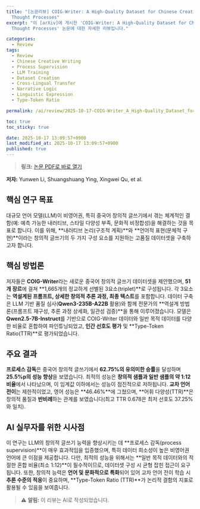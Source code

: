 ```yaml
---
title: "[논문리뷰] COIG-Writer: A High-Quality Dataset for Chinese Creative Writing with
  Thought Processes"
excerpt: "이 [arXiv]에 게시한 'COIG-Writer: A High-Quality Dataset for Chinese Creative Writing with
  Thought Processes' 논문에 대한 자세한 리뷰입니다."

categories:
  - Review
tags:
  - Review
  - Chinese Creative Writing
  - Process Supervision
  - LLM Training
  - Dataset Creation
  - Cross-Lingual Transfer
  - Narrative Logic
  - Linguistic Expression
  - Type-Token Ratio

permalink: /ai/review/2025-10-17-COIG-Writer_A_High-Quality_Dataset_for_Chinese_Creative_Writing_with_Thought_Processes/

toc: true
toc_sticky: true

date: 2025-10-17 13:09:57+0900
last_modified_at: 2025-10-17 13:09:57+0900
published: true
---
```

> **링크:** [논문 PDF로 바로 열기](https://arxiv.org/abs/2510.14763)

**저자:** Yunwen Li, Shuangshuang Ying, Xingwei Qu, et al.



## 핵심 연구 목표
대규모 언어 모델(LLM)이 비영어권, 특히 중국어 창의적 글쓰기에서 겪는 체계적인 결함(예: 예측 가능한 내러티브, 스타일 다양성 부족, 문화적 비정합성)을 해결하는 것을 목표로 합니다. 이를 위해, **내러티브 논리(구조적 계획)**와 **언어적 표현(문체적 구현)**이라는 창의적 글쓰기의 두 가지 구성 요소를 지원하는 고품질 데이터셋을 구축하고자 합니다.

## 핵심 방법론
저자들은 **COIG-Writer**라는 새로운 중국어 창의적 글쓰기 데이터셋을 제안했으며, **51개 장르**에 걸쳐 **1,665개의 정교하게 선별된 3요소(triplet)**로 구성됩니다. 각 3요소는 **역설계된 프롬프트, 상세한 창의적 추론 과정, 최종 텍스트**를 포함합니다. 데이터 구축은 LLM 기반 품질 심사(**Qwen3-235B-A22B** 활용)와 함께 전문가의 **역설계 방법론(프롬프트 재구성, 추론 과정 상세화, 일관성 검증)**을 통해 이루어졌습니다. 모델은 **Qwen2.5-7B-Instruct**를 기반으로 COIG-Writer 데이터와 일반 목적 데이터를 다양한 비율로 혼합하여 파인튜닝되었고, **인간 선호도 평가** 및 **Type-Token Ratio(TTR)**로 평가되었습니다.

## 주요 결과
**프로세스 감독**은 중국어 창의적 글쓰기에서 **62.75%의 유의미한 승률**을 달성하며 **25.5%p의 성능 향상**을 보였습니다. 최적의 성능은 **창의적 샘플과 일반 샘플의 약 1:12 비율**에서 나타났으며, 이 임계값 이하에서는 성능이 점진적으로 저하됩니다. **교차 언어 전이**는 제한적이었고, 영어 성능은 **46.46%**에 그쳤으며, **어휘 다양성(TTR)**은 창의적 품질과 **반비례**하는 관계를 보였습니다(최고 TTR 0.678은 최저 선호도 37.25%와 일치).

## AI 실무자를 위한 시사점
이 연구는 LLM의 창의적 글쓰기 능력을 향상시키는 데 **프로세스 감독(process supervision)**이 매우 효과적임을 입증했으며, 특히 데이터 희소성이 높은 비영어권 언어에 큰 이점을 제공합니다. 다만, 최적의 성능을 위해서는 **일반 목적 데이터와의 적절한 혼합 비율(최소 1:12)**이 필수적이므로, 데이터셋 구성 시 균형 잡힌 접근이 요구됩니다. 또한, 창의적 능력은 **언어 및 문화적으로 특화**되어 있어 교차 언어 전이 학습 시 **추론 수준의 적응**이 중요하며, **Type-Token Ratio (TTR)**가 논리적 결함의 지표로 활용될 수 있음을 보여줍니다.

> ⚠️ **알림:** 이 리뷰는 AI로 작성되었습니다.